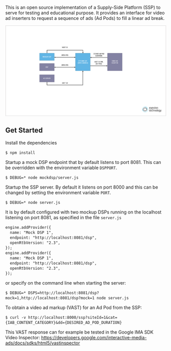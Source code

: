 This is an open source implementation of a Supply-Side Platform (SSP) to serve for testing and educational purpose.
It provides an interface for video ad inserters to request a sequence of ads (Ad Pods) to fill a linear ad break.

![Overview Drawing](/overview.png)

## Get Started

Install the dependencies

```
$ npm install
```

Startup a mock DSP endpoint that by default listens to port 8081. This can be overridden with the environment variable `DSPPORT`.

```
$ DEBUG=* node mockdsp/server.js
```

Startup the SSP server. By default it listens on port 8000 and this can be changed by setting the environment variable `PORT`.

```
$ DEBUG=* node server.js
```

It is by default configured with two mockup DSPs running on the localhost listening on port 8081, as specified in the file `server.js`

```
engine.addProvider({
  name: "Mock DSP 1",
  endpoint: "http://localhost:8081/dsp",
  openRtbVersion: "2.3",
});
engine.addProvider({
  name: "Mock DSP 1",
  endpoint: "http://localhost:8081/dsp",
  openRtbVersion: "2.3",
});
```

or specify on the command line when starting the server:

```
$ DEBUG=* DSPS=http://localhost:8081/dsp?mock=1,http://localhost:8081/dsp?mock=1 node server.js
```

To obtain a video ad markup (VAST) for an Ad Pod from the SSP:

```
$ curl -v http://localhost:8000/ssp?siteId=1&cat={IAB_CONTENT_CATEGORY}&dd={DESIRED_AD_POD_DURATION}
```

This VAST response can for example be tested in the Google IMA SDK Video Inspector: https://developers.google.com/interactive-media-ads/docs/sdks/html5/vastinspector
